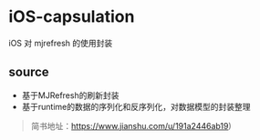 # iOS-capsulation

iOS 对 mjrefresh 的使用封装

## source

- 基于MJRefresh的刷新封装
- 基于runtime的数据的序列化和反序列化，对数据模型的封装整理


> 简书地址：https://www.jianshu.com/u/191a2446ab19)

